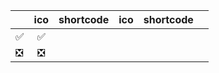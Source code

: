 | | ico | shortcode | ico | shortcode | |
| - | :-: | - | :-: | - | - |
| :white_check_mark: | :white_check_mark: |
| :negative_squared_cross_mark: | :negative_squared_cross_mark: | 
